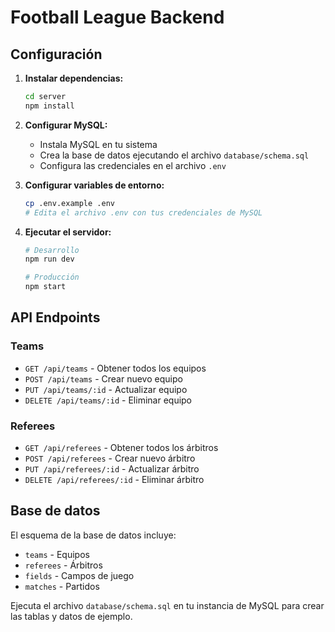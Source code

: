 
# Football League Backend

## Configuración

1. **Instalar dependencias:**
   ```bash
   cd server
   npm install
   ```

2. **Configurar MySQL:**
   - Instala MySQL en tu sistema
   - Crea la base de datos ejecutando el archivo `database/schema.sql`
   - Configura las credenciales en el archivo `.env`

3. **Configurar variables de entorno:**
   ```bash
   cp .env.example .env
   # Edita el archivo .env con tus credenciales de MySQL
   ```

4. **Ejecutar el servidor:**
   ```bash
   # Desarrollo
   npm run dev
   
   # Producción
   npm start
   ```

## API Endpoints

### Teams
- `GET /api/teams` - Obtener todos los equipos
- `POST /api/teams` - Crear nuevo equipo
- `PUT /api/teams/:id` - Actualizar equipo
- `DELETE /api/teams/:id` - Eliminar equipo

### Referees
- `GET /api/referees` - Obtener todos los árbitros
- `POST /api/referees` - Crear nuevo árbitro
- `PUT /api/referees/:id` - Actualizar árbitro
- `DELETE /api/referees/:id` - Eliminar árbitro

## Base de datos

El esquema de la base de datos incluye:
- `teams` - Equipos
- `referees` - Árbitros
- `fields` - Campos de juego
- `matches` - Partidos

Ejecuta el archivo `database/schema.sql` en tu instancia de MySQL para crear las tablas y datos de ejemplo.

